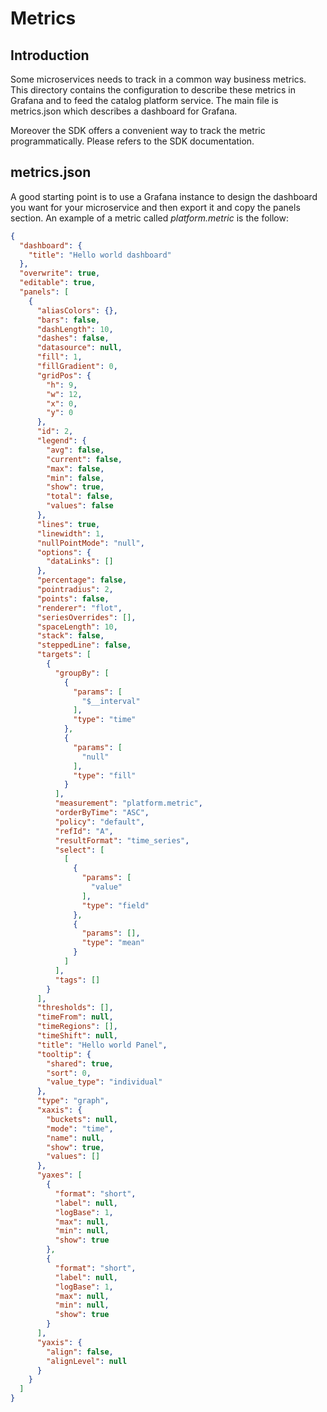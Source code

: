 # Metrics

## Introduction 

Some microservices needs to track in a common way business metrics. This directory contains the configuration to describe
these metrics in Grafana and to feed the catalog platform service. The main file is metrics.json which describes a
dashboard for Grafana. 

Moreover the SDK offers a convenient way to track the metric programmatically. Please refers to the SDK documentation.

## metrics.json

A good starting point is to use a Grafana instance to design the dashboard you want for your microservice and then
export it and copy the panels section. An example of a metric called _platform.metric_ is the follow:

~~~json
{
  "dashboard": {
    "title": "Hello world dashboard"
  },
  "overwrite": true,
  "editable": true,
  "panels": [
    {
      "aliasColors": {},
      "bars": false,
      "dashLength": 10,
      "dashes": false,
      "datasource": null,
      "fill": 1,
      "fillGradient": 0,
      "gridPos": {
        "h": 9,
        "w": 12,
        "x": 0,
        "y": 0
      },
      "id": 2,
      "legend": {
        "avg": false,
        "current": false,
        "max": false,
        "min": false,
        "show": true,
        "total": false,
        "values": false
      },
      "lines": true,
      "linewidth": 1,
      "nullPointMode": "null",
      "options": {
        "dataLinks": []
      },
      "percentage": false,
      "pointradius": 2,
      "points": false,
      "renderer": "flot",
      "seriesOverrides": [],
      "spaceLength": 10,
      "stack": false,
      "steppedLine": false,
      "targets": [
        {
          "groupBy": [
            {
              "params": [
                "$__interval"
              ],
              "type": "time"
            },
            {
              "params": [
                "null"
              ],
              "type": "fill"
            }
          ],
          "measurement": "platform.metric",
          "orderByTime": "ASC",
          "policy": "default",
          "refId": "A",
          "resultFormat": "time_series",
          "select": [
            [
              {
                "params": [
                  "value"
                ],
                "type": "field"
              },
              {
                "params": [],
                "type": "mean"
              }
            ]
          ],
          "tags": []
        }
      ],
      "thresholds": [],
      "timeFrom": null,
      "timeRegions": [],
      "timeShift": null,
      "title": "Hello world Panel",
      "tooltip": {
        "shared": true,
        "sort": 0,
        "value_type": "individual"
      },
      "type": "graph",
      "xaxis": {
        "buckets": null,
        "mode": "time",
        "name": null,
        "show": true,
        "values": []
      },
      "yaxes": [
        {
          "format": "short",
          "label": null,
          "logBase": 1,
          "max": null,
          "min": null,
          "show": true
        },
        {
          "format": "short",
          "label": null,
          "logBase": 1,
          "max": null,
          "min": null,
          "show": true
        }
      ],
      "yaxis": {
        "align": false,
        "alignLevel": null
      }
    }
  ]
}
~~~

